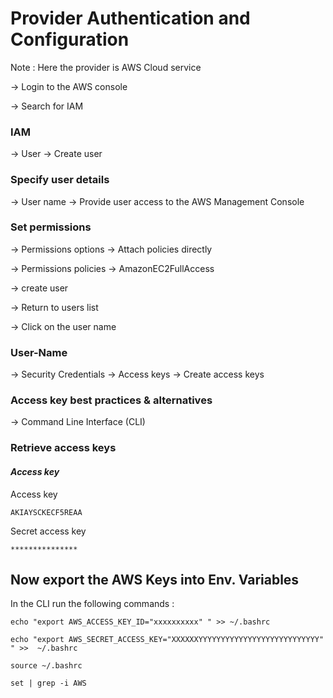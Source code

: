 # Provider Authentication and Configuration

 Note : Here the provider is AWS Cloud service

-> Login to the AWS console

-> Search for IAM
  
### **IAM** 
-> User -> Create user

### **Specify user details** 
-> User name -> Provide user access to the AWS Management Console

### **Set permissions**
-> Permissions options -> Attach policies directly

-> Permissions policies -> AmazonEC2FullAccess

-> create user

-> Return to users list

 -> Click on the user name
 
 ### **User-Name**       
-> Security Credentials -> Access keys -> Create access keys 

### **Access key best practices & alternatives**
-> Command Line Interface (CLI) 

### Retrieve access keys 

#### ***Access key***

 Access key                                
       
 ```                                  
 AKIAYSCKECF5REAA                     
 ```                                 

 Secret access key
 ```
 ***************
 ```



 





## Now export the AWS Keys into Env. Variables


In the CLI run the following commands :


```
echo "export AWS_ACCESS_KEY_ID="xxxxxxxxxx" " >> ~/.bashrc
```

```
echo "export AWS_SECRET_ACCESS_KEY="XXXXXXYYYYYYYYYYYYYYYYYYYYYYYYYYY" " >>  ~/.bashrc
```

```
source ~/.bashrc
```

```
set | grep -i AWS
```
